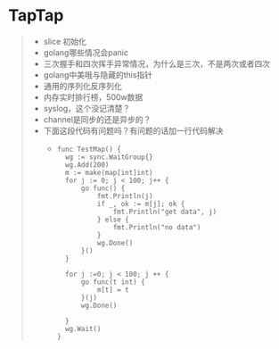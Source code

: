 # TapTap

> * slice 初始化
> * golang哪些情况会panic
> * 三次握手和四次挥手异常情况，为什么是三次，不是两次或者四次
> * golang中美哦与隐藏的this指针
> * 通用的序列化反序列化
> * 内存实时排行榜，500w数据
> * syslog，这个没记清楚？
> * channel是同步的还是异步的？
> * 下面这段代码有问题吗？有问题的话加一行代码解决
>   * ```
>     func TestMap() {
>     	wg := sync.WaitGroup{}
>     	wg.Add(200)
>     	m := make(map[int]int)
>     	for j := 0; j < 100; j++ {
>     		go func() {
>     			fmt.Println(j)
>     			if _, ok := m[j]; ok {
>     				fmt.Println("get data", j)
>     			} else {
>     				fmt.Println("no data")
>     			}
>     			wg.Done()
>     		}()
>     	}
>
>     	for j :=0; j < 100; j ++ {
>     		go func(t int) {
>     			m[t] = t
>     		}(j)
>     		wg.Done()
>
>     	}
>     	wg.Wait()
>     }
>     ```



